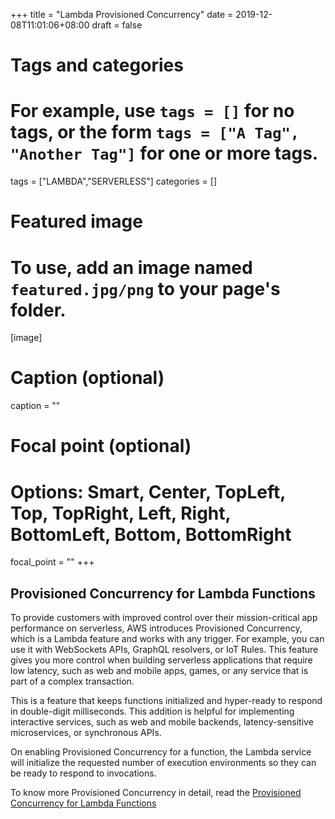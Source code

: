 +++
title = "Lambda Provisioned Concurrency"
date = 2019-12-08T11:01:06+08:00
draft = false

# Tags and categories
# For example, use `tags = []` for no tags, or the form `tags = ["A Tag", "Another Tag"]` for one or more tags.
tags = ["LAMBDA","SERVERLESS"]
categories = []

# Featured image
# To use, add an image named `featured.jpg/png` to your page's folder. 
[image]
  # Caption (optional)
  caption = ""

  # Focal point (optional)
  # Options: Smart, Center, TopLeft, Top, TopRight, Left, Right, BottomLeft, Bottom, BottomRight
  focal_point = ""
+++

## Provisioned Concurrency for Lambda Functions


To provide customers with improved control over their mission-critical app performance on serverless, AWS introduces Provisioned Concurrency, which is a Lambda feature and works with any trigger. For example, you can use it with WebSockets APIs, GraphQL resolvers, or IoT Rules. This feature gives you more control when building serverless applications that require low latency, such as web and mobile apps, games, or any service that is part of a complex transaction.

This is a feature that keeps functions initialized and hyper-ready to respond in double-digit milliseconds. This addition is helpful for implementing interactive services, such as web and mobile backends, latency-sensitive microservices, or synchronous APIs.

On enabling Provisioned Concurrency for a function, the Lambda service will initialize the requested number of execution environments so they can be ready to respond to invocations.

To know more Provisioned Concurrency in detail, read the [Provisioned Concurrency for Lambda Functions](https://aws.amazon.com/blogs/aws/new-provisioned-concurrency-for-lambda-functions/)